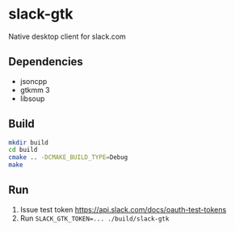 # slack-gtk
Native desktop client for slack.com

## Dependencies
- jsoncpp
- gtkmm 3
- libsoup

## Build
```sh
mkdir build
cd build
cmake .. -DCMAKE_BUILD_TYPE=Debug
make
```

## Run
1. Issue test token https://api.slack.com/docs/oauth-test-tokens
2. Run `SLACK_GTK_TOKEN=... ./build/slack-gtk`
